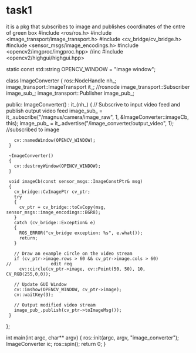 # task1
it is a pkg that subscribes to image and publishes coordinates of the cntre of green box
#include <ros/ros.h>
   #include <image_transport/image_transport.h>
   #include <cv_bridge/cv_bridge.h>
   #include <sensor_msgs/image_encodings.h>
   #include <opencv2/imgproc/imgproc.hpp>                          //inc
   #include <opencv2/highgui/highgui.hpp>
    
   static const std::string OPENCV_WINDOW = "Image window";
    
   class ImageConverter
   {
     ros::NodeHandle nh_;
     image_transport::ImageTransport it_;                                     //rosnode
     image_transport::Subscriber image_sub_;
     image_transport::Publisher image_pub_;
   
   public:
     ImageConverter()
       : it_(nh_)
     {
       // Subscrive to input video feed and publish output video feed
       image_sub_ = it_.subscribe("/magnus/camera/image_raw", 1,
         &ImageConverter::imageCb, this);
       image_pub_ = it_.advertise("/image_converter/output_video", 1);                 //subscribed to image
   
       cv::namedWindow(OPENCV_WINDOW);
     }
   
     ~ImageConverter()
     {
       cv::destroyWindow(OPENCV_WINDOW);
     }
   
     void imageCb(const sensor_msgs::ImageConstPtr& msg)
     {
       cv_bridge::CvImagePtr cv_ptr;
       try
       {
         cv_ptr = cv_bridge::toCvCopy(msg, sensor_msgs::image_encodings::BGR8);
       }
       catch (cv_bridge::Exception& e)
       {
         ROS_ERROR("cv_bridge exception: %s", e.what());
         return;
       }
   
       // Draw an example circle on the video stream
       if (cv_ptr->image.rows > 60 && cv_ptr->image.cols > 60)                                      //               edit req
         cv::circle(cv_ptr->image, cv::Point(50, 50), 10, CV_RGB(255,0,0));
   
       // Update GUI Window
       cv::imshow(OPENCV_WINDOW, cv_ptr->image);
       cv::waitKey(3);
   
       // Output modified video stream
       image_pub_.publish(cv_ptr->toImageMsg());
     }
   };
   
   int main(int argc, char** argv)
   {
     ros::init(argc, argv, "image_converter");
     ImageConverter ic;
     ros::spin();
     return 0;
   }
